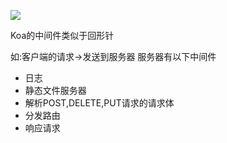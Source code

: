 ![](https://camo.githubusercontent.com/d80cf3b511ef4898bcde9a464de491fa15a50d06/68747470733a2f2f7261772e6769746875622e636f6d2f66656e676d6b322f6b6f612d67756964652f6d61737465722f6f6e696f6e2e706e67)


Koa的中间件类似于回形针

如:客户端的请求->发送到服务器
服务器有以下中间件
* 日志
* 静态文件服务器
* 解析POST,DELETE,PUT请求的请求体
* 分发路由
* 响应请求

